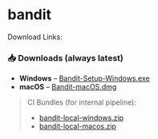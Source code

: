 # bandit
Download Links:
<!-- DOWNLOADS:START -->
### 📥 Downloads (always latest)

- **Windows** – [Bandit-Setup-Windows.exe](https://github.com/kevinkeller021204/bandit/releases/latest/download/Bandit-Setup-Windows.exe)
- **macOS** – [Bandit-macOS.dmg](https://github.com/kevinkeller021204/bandit/releases/latest/download/Bandit-macOS.dmg)

> CI Bundles (for internal pipeline):  
> - [bandit-local-windows.zip](https://github.com/kevinkeller021204/bandit/releases/latest/download/bandit-local-windows.zip)  
> - [bandit-local-macos.zip](https://github.com/kevinkeller021204/bandit/releases/latest/download/bandit-local-macos.zip)
<!-- DOWNLOADS:END -->

